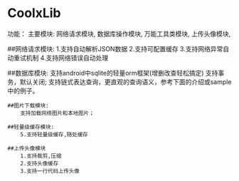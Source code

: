# CoolxLib
功能：
    主要模块:
        网络请求模块,
        数据库操作模块,
        万能工具类模块,
        上传头像模块,
      
    
##网络请求模块:
        1.支持自动解析JSON数据
        2.支持可配置缓存
        3.支持网络异常自动重试机制
        4.支持网络错误自动处理
       
        
 ##数据库模块:
        支持android中sqlite的轻量orm框架(增删改查轻松搞定) 
        支持事务，默认关闭;
        支持链式表达查询，更直观的查询语义，参考下面的介绍或sample中的例子。
     
    ##图片下载模块:   
        支持加载网络图片和本地图片；
        
    ##轻量级缓存模块:
        5.支持轻量级缓存,随处缓存
        
    ##上传头像模块
        1.支持裁剪,压缩
        2.支持头像缓存
        3.支持一行代码上传头像
        
    

    
    
    
    
